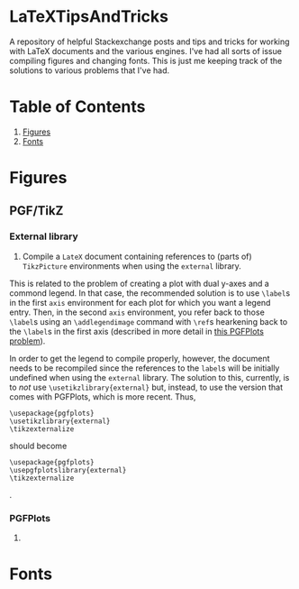 # LaTeXTipsAndTricks
A repository of helpful Stackexchange posts and tips and tricks for working
with LaTeX documents and the various engines. I've had all sorts of issue
compiling figures and changing fonts. This is just me keeping track of the
solutions to various problems that I've had.


# Table of Contents
1. [Figures](#figures)
2. [Fonts](#fonts)

# Figures
## PGF/TikZ
### External library
1. Compile a `LateX` document containing references to (parts of) `TikzPicture`
environments when using the `external` library.

This is related to the problem of creating a plot with dual y-axes and a commond
legend. In that case, the recommended solution is to use `\label`s in the first
`axis` environment for each plot for which you want a legend entry. Then, in the
second `axis` environment, you refer back to those `\label`s using an
`\addlegendimage` command with `\ref`s hearkening back to the `\label`s in the
first axis (described in more detail in [this PGFPlots problem](#pgfplots-1)).

In order to get the legend to compile properly, however, the document needs to
be recompiled since the references to the `label`s will be initially undefined
when using the `external` library. The solution to this, currently, is to *not* use
`\usetikzlibrary{external}` but, instead, to use the version that comes with
PGFPlots, which is more recent. Thus,
```
\usepackage{pgfplots}
\usetikzlibrary{external}
\tikzexternalize
```
should become
```
\usepackage{pgfplots}
\usepgfplotslibrary{external}
\tikzexternalize
```
.

### PGFPlots
1. <a id="pgfplots-1"></a>

# Fonts

